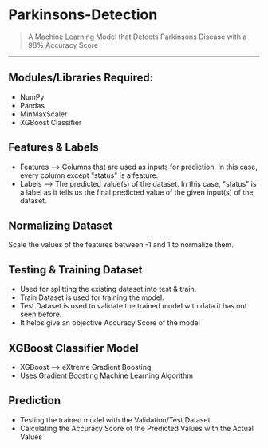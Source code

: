 # Parkinsons-Detection
> A Machine Learning Model that Detects Parkinsons Disease with a 98% Accuracy Score

____

## Modules/Libraries Required:
 - NumPy
 - Pandas
 - MinMaxScaler
 - XGBoost Classifier


## Features & Labels
 - Features --> Columns that are used as inputs for prediction. In this case, every column except "status" is a feature.
 - Labels --> The predicted value(s) of the dataset.  In this case, "status" is a label as it tells us the final predicted value of the given input(s) of the dataset.


## Normalizing Dataset
 Scale the values of the features between -1 and 1 to normalize them.


## Testing & Training Dataset
 - Used for splitting the existing dataset into test & train.
 - Train Dataset is used for training the model.
 - Test Dataset is used to validate the trained model with data it has not seen before.
 - It helps give an objective Accuracy Score of the model


## XGBoost Classifier Model
 - XGBoost --> eXtreme Gradient Boosting
 - Uses Gradient Boosting Machine Learning Algorithm


## Prediction
 - Testing the trained model with the Validation/Test Dataset.
 - Calculating the Accuracy Score of the Predicted Values with the Actual Values
